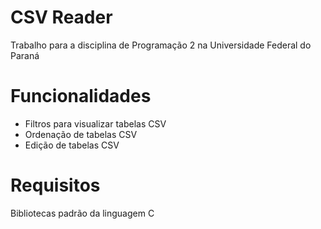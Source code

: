 # CSV Reader
Trabalho para a disciplina de Programação 2 na Universidade Federal do Paraná

# Funcionalidades
* Filtros para visualizar tabelas CSV
* Ordenação de tabelas CSV
* Edição de tabelas CSV

# Requisitos
Bibliotecas padrão da linguagem C
